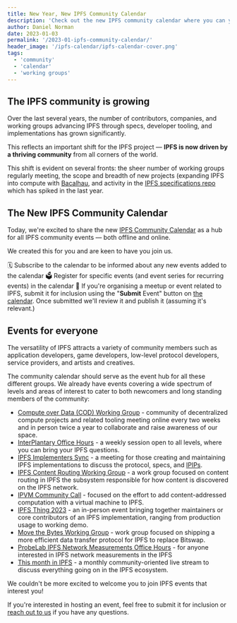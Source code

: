 ```yaml
---
title: New Year, New IPFS Community Calendar
description: 'Check out the new IPFS community calendar where you can you can discover and register for IPFS community events, working group meetings, and more.'
author: Daniel Norman
date: 2023-01-03
permalink: '/2023-01-ipfs-community-calendar/'
header_image: '/ipfs-calendar/ipfs-calendar-cover.png'
tags:
  - 'community'
  - 'calendar'
  - 'working groups'
---
```


## The IPFS community is growing

Over the last several years, the number of contributors, companies, and working groups advancing IPFS through specs, developer tooling, and implementations has grown significantly.

This reflects an important shift for the IPFS project — **IPFS is now driven by a thriving community** from all corners of the world.

This shift is evident on several fronts: the sheer number of working groups regularly meeting, the scope and breadth of new projects (expanding IPFS into compute with [Bacalhau](https://www.bacalhau.org/), and activity in the [IPFS specifications repo](https://github.com/ipfs/specs/) which has spiked in the last year.


## The New IPFS Community Calendar

Today, we're excited to share the new [IPFS Community Calendar](https://ipfs.fyi/calendar) as a hub for all IPFS community events — both offline and online.

We created this for you and are keen to have you join us.

🗓 Subscribe to the calendar to be informed about any new events added to the calendar
🗳 Register for specific events (and event series for recurring events) in the calendar
🎫 If you're organising a meetup or event related to IPFS, submit it for inclusion using the "**Submit** Event" button on [the calendar](https://ipfs.fyi/calendar). Once submitted we'll review it and publish it (assuming it's relevant.)

## Events for everyone

The versatility of IPFS attracts a variety of community members such as application developers, game developers, low-level protocol developers, service providers, and artists and creatives.

The community calendar should serve as the event hub for all these different groups. We already have events covering a wide spectrum of levels and areas of interest to cater to both newcomers and long standing members of the community:

- [Compute over Data (COD) Working Group](https://lu.ma/codwg) - community of decentralized compute projects and related tooling meeting online every two weeks and in person twice a year to collaborate and raise awareness of our space.
- [InterPlantary Office Hours](https://lu.ma/IP-Office-Hours) - a weekly session open to all levels, where you can bring your IPFS questions.
- [IPFS Implementers Sync](https://lu.ma/ipfs-implementers) - a meeting for those creating and maintaining IPFS implementations to discuss the protocol, specs, and [IPIPs](https://github.com/ipfs/specs/blob/main/IPIP_PROCESS.md).
- [IPFS Content Routing Working Group](https://lu.ma/ipfs-routing-wg) - a work group focused on content routing in IPFS the subsystem responsible for how content is discovered on the IPFS network.
- [IPVM Community Call](https://lu.ma/ipvm) - focused on the effort to add content-addressed computation with a virtual machine to IPFS.
- [IPFS Thing 2023](https://lu.ma/ipfsthing-preregistration) - an in-person event bringing together maintainers or core contributors of an IPFS implementation, ranging from production usage to working demo.
- [Move the Bytes Working Group](https://lu.ma/8kk9i628) - work group focused on shipping a more efficient data transfer protocol for IPFS to replace Bitswap.
- [ProbeLab IPFS Network Measurements Office Hours](https://lu.ma/ipfs-network-measurements) - for anyone interested in IPFS network measurements in the IPFS
- [This month in IPFS](https://lu.ma/ipfs-live) - a monthly community-oriented live stream to discuss everything going on in the IPFS ecosystem.

We couldn't be more excited to welcome you to join IPFS events that interest you!

If you're interested in hosting an event, feel free to submit it for inclusion or [reach out to us](mailto:devrel@ipfs.tech) if you have any questions.
